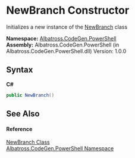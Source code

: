 # NewBranch Constructor 
 

Initializes a new instance of the <a href="7BDF091D.md">NewBranch</a> class

**Namespace:**&nbsp;<a href="73820E42.md">Albatross.CodeGen.PowerShell</a><br />**Assembly:**&nbsp;Albatross.CodeGen.PowerShell (in Albatross.CodeGen.PowerShell.dll) Version: 1.0.0

## Syntax

**C#**<br />
``` C#
public NewBranch()
```


## See Also


#### Reference
<a href="7BDF091D.md">NewBranch Class</a><br /><a href="73820E42.md">Albatross.CodeGen.PowerShell Namespace</a><br />